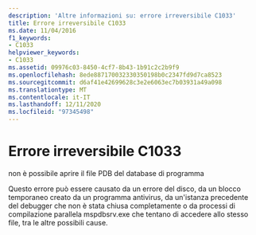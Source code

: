 ```yaml
---
description: 'Altre informazioni su: errore irreversibile C1033'
title: Errore irreversibile C1033
ms.date: 11/04/2016
f1_keywords:
- C1033
helpviewer_keywords:
- C1033
ms.assetid: 09976c03-8450-4cf7-8b43-1b91c2c2b9f9
ms.openlocfilehash: 8ede887170032330350198b0c2347fd9d7ca8523
ms.sourcegitcommit: d6af41e42699628c3e2e6063ec7b03931a49a098
ms.translationtype: MT
ms.contentlocale: it-IT
ms.lasthandoff: 12/11/2020
ms.locfileid: "97345498"
---
```

# <a name="fatal-error-c1033"></a>Errore irreversibile C1033

non è possibile aprire il file PDB del database di programma

Questo errore può essere causato da un errore del disco, da un blocco temporaneo creato da un programma antivirus, da un'istanza precedente del debugger che non è stata chiusa completamente o da processi di compilazione parallela mspdbsrv.exe che tentano di accedere allo stesso file, tra le altre possibili cause.
